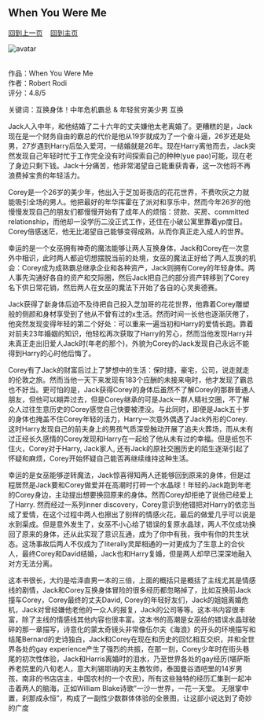 ## When You Were Me
[回到上一页](https://boheme130.github.io/Reviews/)  &nbsp;&nbsp;  [回到主页](https://boheme130.github.io/Fiction.git.io/)

![avatar]()
<br>
<br>

作品：When You Were Me<br>
作者：Robert Rodi<br>
评分：4.8/5<br>

关键词：互换身体！中年危机霸总 & 年轻贫穷美少男 互换

Jack人入中年，和他结婚了二十六年的丈夫嫌他太老离婚了。更糟糕的是，Jack现在是一个财务自由的霸总的代价是他从19岁就成为了一个奋斗逼，26岁还是处男，27岁遇到Harry后坠入爱河，一结婚就是26年。现在Harry离他而去，Jack突然发现自己年轻时忙于工作完全没有时间探索自己的种种(yue pao)可能，现在老了身边只剩下钱。Jack十分痛苦，他非常渴望自己能重获青春，这一次他将不再浪费掉宝贵的年轻活力。

Corey是一个26岁的美少年，他出入于芝加哥夜店的花花世界，不费吹灰之力就能吸引全场的男人。他把最好的年华挥霍在了派对和享乐中，然而今年26岁的他慢慢发现自己的朋友们都慢慢开始有了成年人的烦恼：贷款、买房、committed relationship，而他却一没学历二没正式工作，还住在小破公寓里靠着yp度日。Corey倍感迷茫，他无比渴望自己能够变得成熟，从而你真正走入成人的世界。

幸运的是一个女巫拥有神奇的魔法能够让两人互换身体，Jack和Corey在一次意外中相识，此时两人都迫切想摆脱当前的处境，女巫的魔法正好给了两人互换的机会：Corey成为成熟霸总继承企业和各种资产，Jack则拥有Corey的年轻身体。两人事先沟通好各自的资产和交际圈，然后Jack把自己的部分资产转移到了Corey名下供日常花销，然后两人在女巫的魔法下开始了各自的心灵奥德赛。

Jack获得了新身体后迫不及待把自己投入芝加哥的花花世界，他靠着Corey雕塑般的侧颜和身材享受到了他从不曾有过的x生活。然而时间一长他也逐渐厌倦了，他突然发现变得年轻的第二个好处：可以重来一遍当初和Harry的爱情长跑。靠着对前夫23年婚姻的知识，他轻松再次获取了Harry的芳心，然而当他发现Harry并未真正走出旧爱人Jack时(年老的那个)，外貌为Corey的Jack发现自己永远不能得到Harry的心时他后悔了。

Corey有了Jack的财富后过上了梦想中的生活：保时捷，豪宅，公司，说走就走的伦敦之旅。然而当他一天下来发现有183个应酬的未接来电时，他才发现了霸总也不好当。更可怕的是，Jack获得Corey的身体后虽然不了解Corey的那群普通人朋友，但他可以糊弄过去，但是Corey继承的可是Jack一群人精社交圈，不了解众人过往生意历史的Corey感觉自己快要被湮没。与此同时，即便是Jack五十岁的身体也掩盖不住Corey年轻的活力，Harry一次意外偶遇了Jack外形的Corey. 这时Harry发现自己的前夫身上的男孩气质深受触动开展了追夫火葬场，而从未有过正经长久感情的Corey发现和Harry在一起给了他从未有过的幸福。但是纸包不住火，Corey对于Harry, Jack家人, 还有Jack的原社交圈历史的陌生逐渐引起了怀疑和麻烦，Corey开始怀疑自己能否再继续维持这种生活。

幸运的是女巫能够逆转魔法，Jack惊喜得知两人还能够回到原来的身体，但是过程居然是Jack要和Corey做爱并在高潮时打碎一个水晶球！年轻的Jack跑到年老的Corey身边，主动提出想要换回原来的身体。然而Corey却拒绝了说他已经爱上了Harry. 然而经过一系列inner discovery，Corey意识到他错把对Harry的依恋当成了爱情，在这个过程中两人也擦出了别样的情感火花，最后的做爱几乎可以说是水到渠成。但是意外发生了，女巫不小心给了错误的复原水晶球，两人不仅成功换回了原来的身体，还从此实现了意识互通，成为了你中有我，我中有你的共生状态。这场事故后两人不仅成为了literally灵犀相通的一对更成为了生意上的合伙人，最终Corey和David结婚，Jack也和Harry复婚，但是两人却早已深深地融入对方无法分离。

这本书很长，大约是哈泽直男一本的三倍，上面的概括只是概括了主线尤其是情感线的剧情，Jack和Corey互换身体冒险的很多经历都忽略掉了，比如互换前Jack撞车Corey，Corey最终的丈夫David, Corey的年轻好友们，Jack的姐姐离婚危机，Jack对曾经嫌他老他的一众人的报复，Jack的公司等等。这本书内容很丰富，除了主线的情感线其他内容也很丰富。这本书的高潮是女巫给的错误水晶球破碎的那一章描写，诗意化的蒙太奇镜头非常像伍尔夫《海浪》的开头的环境描写和结尾Bernard的史诗独白，Jack和Corey在现在和历史的回忆相互交织，并和全世界各处的gay experience产生了强烈的共振，在那一刻，Corey少年时在街头巷尾的初次性体验，Jack和Harris离婚时的泪水，乃至世界各处的gay经历(堪萨斯养老院里的八旬老人，意大利锡耶纳的天主教牧师，泰国曼谷酒吧里的14岁男孩，南非的书店店主，中国农村的一个农民)，所有这些独特的经历汇集到一起冲击着两人的脑海，正如William Blake诗歌”一沙一世界，一花一天堂。 无限掌中置，刹那成永恒”，构成了一副性少数群体体验的全景图，让这部小说达到了奇妙的广度
